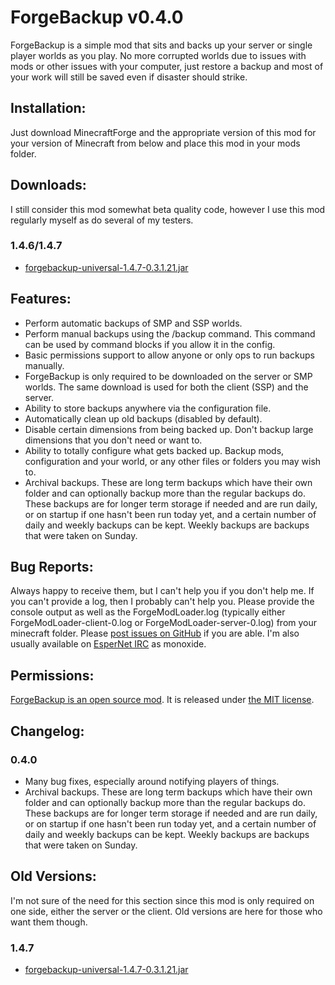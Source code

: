 # ForgeBackup v0.4.0 #

ForgeBackup is a simple mod that sits and backs up your server or single player worlds as you play. No more corrupted worlds due to issues with mods or other issues with your computer, just restore a backup and most of your work will still be saved even if disaster should strike.

## Installation: ##

Just download MinecraftForge and the appropriate version of this mod for your version of Minecraft from below and place this mod in your mods folder.

## Downloads: ##

I still consider this mod somewhat beta quality code, however I use this mod regularly myself as do several of my testers.

### 1.4.6/1.4.7 ###

* [forgebackup-universal-1.4.7-0.3.1.21.jar][b21]

## Features: ##

* Perform automatic backups of SMP and SSP worlds.
* Perform manual backups using the /backup command. This command can be used by command blocks if you allow it in the config.
* Basic permissions support to allow anyone or only ops to run backups manually.
* ForgeBackup is only required to be downloaded on the server or SMP worlds. The same download is used for both the client (SSP) and the server.
* Ability to store backups anywhere via the configuration file.
* Automatically clean up old backups (disabled by default).
* Disable certain dimensions from being backed up. Don't backup large dimensions that you don't need or want to.
* Ability to totally configure what gets backed up. Backup mods, configuration and your world, or any other files or folders you may wish to.
* Archival backups. These are long term backups which have their own folder and can optionally backup more than the regular backups do. These backups are for longer term storage if needed and are run daily, or on startup if one hasn't been run today yet, and a certain number of daily and weekly backups can be kept. Weekly backups are backups that were taken on Sunday.

## Bug Reports: ##

Always happy to receive them, but I can't help you if you don't help me. If you
can't provide a log, then I probably can't help you. Please provide the console
output as well as the ForgeModLoader.log (typically either ForgeModLoader-client-0.log
or ForgeModLoader-server-0.log) from your minecraft folder. Please
[post issues on GitHub][gh-issues] if you are able. I'm also usually available on
[EsperNet IRC][irc] as monoxide.

## Permissions: ##

[ForgeBackup is an open source mod][gh]. It is released under [the MIT license][license].

## Changelog: ##

### 0.4.0 ###

* Many bug fixes, especially around notifying players of things.
* Archival backups. These are long term backups which have their own folder and can optionally backup more than the regular backups do. These backups are for longer term storage if needed and are run daily, or on startup if one hasn't been run today yet, and a certain number of daily and weekly backups can be kept. Weekly backups are backups that were taken on Sunday.

## Old Versions: ##

I'm not sure of the need for this section since this mod is only required on one side, either the server or the client. Old versions are here for those who want them though.

### 1.4.7 ###

* [forgebackup-universal-1.4.7-0.3.1.21.jar][b21]


  [b21]: http://bit.ly/12XW7gy
  [gh]: https://github.com/monoxide0184/ForgeBackup
  [gh-issues]: https://github.com/monoxide0184/ForgeBackup/issues
  [license]: https://github.com/monoxide0184/ForgeBackup/blob/master/LICENSE.md
  [irc]: http://esper.net/publicirc.php

